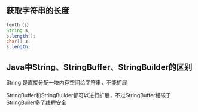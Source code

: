 ## 获取字符串的长度

``` java
lenth（s）
String s;
s.length();
char[] s;
s.length;
```

## Java中String、StringBuffer、StringBuilder的区别

String 是直接分配一块内存空间给字符串，不能扩展

StringBuffer和StringBuilder都可以进行扩展，不过StringBuffer相较于StringBuiler多了线程安全
